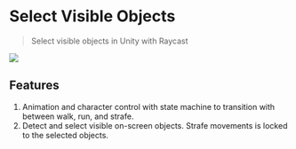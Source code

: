 # Select Visible Objects
> Select visible objects in Unity with Raycast
>

![](src/teasor.gif)

## Features
1. Animation and character control with state machine to transition with between walk, run, and strafe.
2. Detect and select visible on-screen objects. Strafe movements is locked to the selected objects.